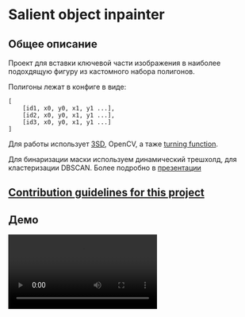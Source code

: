 # Salient object inpainter

## Общее описание
Проект для вставки ключевой части изображения в наиболее подохдящую фигуру из кастомного набора полигонов.

Полигоны лежат в конфиге в виде:
```
[
    [id1, x0, y0, x1, y1 ...],
    [id2, x0, y0, x1, y1 ...],
    [id3, x0, y0, x1, y1 ...]
]
```

Для работы использует [3SD](https://arxiv.org/pdf/2203.04478), OpenCV, а таже [turning function](https://ieeexplore.ieee.org/document/75509).

Для бинаризации маски используем динамический трешхолд, для кластеризации DBSCAN. Более подробно в [презентации](aaa)

[Contribution guidelines for this project](docs/CONTRIBUTING.md)
---
## Демо

<video src="https://user-images.githubusercontent.com/126239/151127893-5c98ba8d-c431-4a25-bb1f-e0b33645a2b6.mp4"></video>